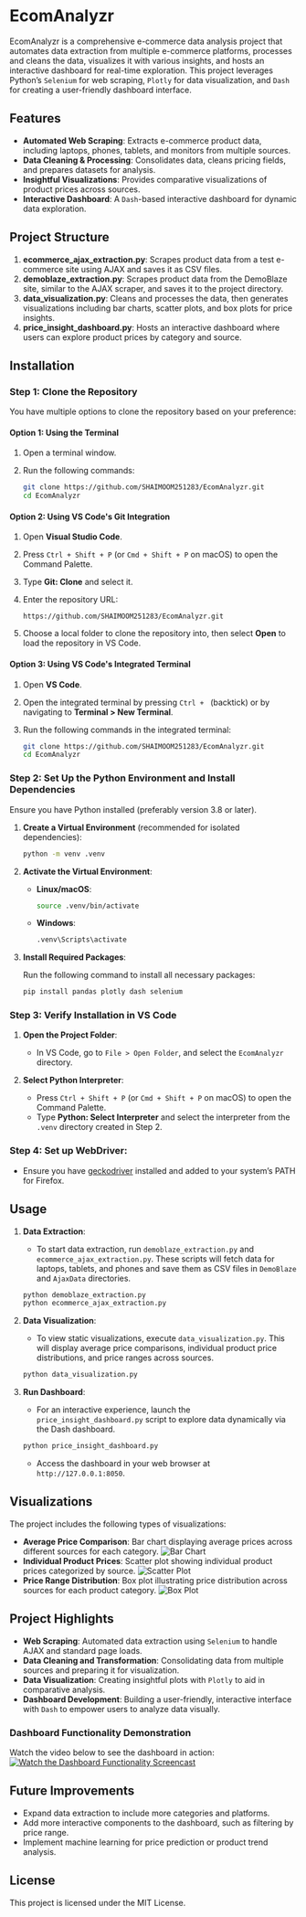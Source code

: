 # EcomAnalyzr

EcomAnalyzr is a comprehensive e-commerce data analysis project that automates data extraction from multiple e-commerce platforms, processes and cleans the data, visualizes it with various insights, and hosts an interactive dashboard for real-time exploration. This project leverages Python’s `Selenium` for web scraping, `Plotly` for data visualization, and `Dash` for creating a user-friendly dashboard interface.

## Features
- **Automated Web Scraping**: Extracts e-commerce product data, including laptops, phones, tablets, and monitors from multiple sources.
- **Data Cleaning & Processing**: Consolidates data, cleans pricing fields, and prepares datasets for analysis.
- **Insightful Visualizations**: Provides comparative visualizations of product prices across sources.
- **Interactive Dashboard**: A `Dash`-based interactive dashboard for dynamic data exploration.

## Project Structure
1. **ecommerce_ajax_extraction.py**: Scrapes product data from a test e-commerce site using AJAX and saves it as CSV files.
2. **demoblaze_extraction.py**: Scrapes product data from the DemoBlaze site, similar to the AJAX scraper, and saves it to the project directory.
3. **data_visualization.py**: Cleans and processes the data, then generates visualizations including bar charts, scatter plots, and box plots for price insights.
4. **price_insight_dashboard.py**: Hosts an interactive dashboard where users can explore product prices by category and source.

## Installation

### Step 1: Clone the Repository

You have multiple options to clone the repository based on your preference:

#### Option 1: Using the Terminal
1. Open a terminal window.
2. Run the following commands:

   ```bash
   git clone https://github.com/SHAIMOOM251283/EcomAnalyzr.git
   cd EcomAnalyzr
   ```

#### Option 2: Using VS Code's Git Integration
1. Open **Visual Studio Code**.
2. Press `Ctrl + Shift + P` (or `Cmd + Shift + P` on macOS) to open the Command Palette.
3. Type **Git: Clone** and select it.
4. Enter the repository URL:

   ```
   https://github.com/SHAIMOOM251283/EcomAnalyzr.git
   ```

5. Choose a local folder to clone the repository into, then select **Open** to load the repository in VS Code.

#### Option 3: Using VS Code's Integrated Terminal
1. Open **VS Code**.
2. Open the integrated terminal by pressing `Ctrl + ` (backtick) or by navigating to **Terminal > New Terminal**.
3. Run the following commands in the integrated terminal:

   ```bash
   git clone https://github.com/SHAIMOOM251283/EcomAnalyzr.git
   cd EcomAnalyzr
   ```

### Step 2: Set Up the Python Environment and Install Dependencies

Ensure you have Python installed (preferably version 3.8 or later).

1. **Create a Virtual Environment** (recommended for isolated dependencies):
   
   ```bash
   python -m venv .venv
   ```

2. **Activate the Virtual Environment**:
   - **Linux/macOS**:
     ```bash
     source .venv/bin/activate
     ```
   - **Windows**:
     ```bash
     .venv\Scripts\activate
     ```

3. **Install Required Packages**:
   
   Run the following command to install all necessary packages:

   ```bash
   pip install pandas plotly dash selenium
   ```

### Step 3: Verify Installation in VS Code

1. **Open the Project Folder**:
   - In VS Code, go to `File > Open Folder`, and select the `EcomAnalyzr` directory.

2. **Select Python Interpreter**:
   - Press `Ctrl + Shift + P` (or `Cmd + Shift + P` on macOS) to open the Command Palette.
   - Type **Python: Select Interpreter** and select the interpreter from the `.venv` directory created in Step 2.

### Step 4: Set up WebDriver:
   - Ensure you have [geckodriver](https://github.com/mozilla/geckodriver/releases) installed and added to your system’s PATH for Firefox. 

## Usage

1. **Data Extraction**:
   - To start data extraction, run `demoblaze_extraction.py` and `ecommerce_ajax_extraction.py`. These scripts will fetch data for laptops, tablets, and phones and save them as CSV files in `DemoBlaze` and `AjaxData` directories.

   ```bash
   python demoblaze_extraction.py
   python ecommerce_ajax_extraction.py
   ```

2. **Data Visualization**:
   - To view static visualizations, execute `data_visualization.py`. This will display average price comparisons, individual product price distributions, and price ranges across sources.

   ```bash
   python data_visualization.py
   ```

3. **Run Dashboard**:
   - For an interactive experience, launch the `price_insight_dashboard.py` script to explore data dynamically via the Dash dashboard.

   ```bash
   python price_insight_dashboard.py
   ```

   - Access the dashboard in your web browser at `http://127.0.0.1:8050`.

## Visualizations
The project includes the following types of visualizations:
- **Average Price Comparison**: Bar chart displaying average prices across different sources for each category.
![Bar Chart](https://github.com/SHAIMOOM251283/EcomAnalyzr/blob/main/BarChart.png)
- **Individual Product Prices**: Scatter plot showing individual product prices categorized by source.
![Scatter Plot](https://github.com/SHAIMOOM251283/EcomAnalyzr/blob/main/ScatterPlot.png)
- **Price Range Distribution**: Box plot illustrating price distribution across sources for each product category.
![Box Plot](https://github.com/SHAIMOOM251283/EcomAnalyzr/blob/main/BoxPlot.png)

## Project Highlights
- **Web Scraping**: Automated data extraction using `Selenium` to handle AJAX and standard page loads.
- **Data Cleaning and Transformation**: Consolidating data from multiple sources and preparing it for visualization.
- **Data Visualization**: Creating insightful plots with `Plotly` to aid in comparative analysis.
- **Dashboard Development**: Building a user-friendly, interactive interface with `Dash` to empower users to analyze data visually.

### Dashboard Functionality Demonstration
Watch the video below to see the dashboard in action:
[![Watch the Dashboard Functionality Screencast](https://img.shields.io/badge/Watch%20Video-Click%20Here-blue)](https://github.com/SHAIMOOM251283/EcomAnalyzr/blob/main/DashboardScreencast.mp4)

## Future Improvements
- Expand data extraction to include more categories and platforms.
- Add more interactive components to the dashboard, such as filtering by price range.
- Implement machine learning for price prediction or product trend analysis.

## License
This project is licensed under the MIT License.

